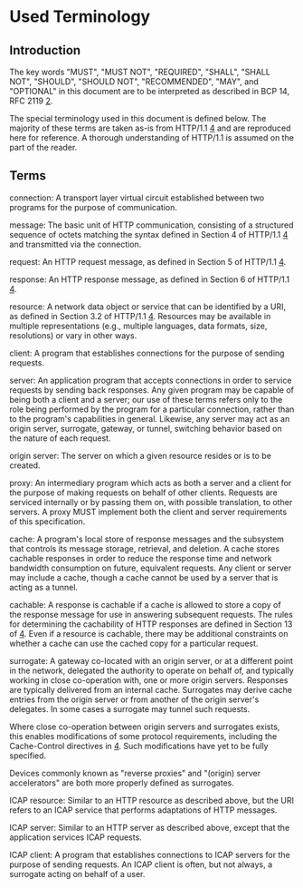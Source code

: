 # Used Terminology #

## Introduction ##
The key words "MUST", "MUST NOT", "REQUIRED", "SHALL", "SHALL NOT",
"SHOULD", "SHOULD NOT", "RECOMMENDED", "MAY", and "OPTIONAL" in this
document are to be interpreted as described in BCP 14, RFC 2119 [2](2.md).

The special terminology used in this document is defined below.  The
majority of these terms are taken as-is from HTTP/1.1 [4](4.md) and are
reproduced here for reference.  A thorough understanding of HTTP/1.1
is assumed on the part of the reader.

## Terms ##
connection:
A transport layer virtual circuit established between two programs
for the purpose of communication.

message:
The basic unit of HTTP communication, consisting of a structured
sequence of octets matching the syntax defined in Section 4 of
HTTP/1.1 [4](4.md) and transmitted via the connection.

request:
An HTTP request message, as defined in Section 5 of HTTP/1.1 [4](4.md).

response:
An HTTP response message, as defined in Section 6 of HTTP/1.1 [4](4.md).

resource:
A network data object or service that can be identified by a URI,
as defined in Section 3.2 of HTTP/1.1 [4](4.md).  Resources may be
available in multiple representations (e.g., multiple languages,
data formats, size, resolutions) or vary in other ways.

client:
A program that establishes connections for the purpose of sending
requests.

server:
An application program that accepts connections in order to
service requests by sending back responses.  Any given program may
be capable of being both a client and a server; our use of these
terms refers only to the role being performed by the program for a
particular connection, rather than to the program's capabilities
in general. Likewise, any server may act as an origin server,
surrogate, gateway, or tunnel, switching behavior based on the
nature of each request.

origin server:
The server on which a given resource resides or is to be created.

proxy:
An intermediary program which acts as both a server and a client
for the purpose of making requests on behalf of other clients.
Requests are serviced internally or by passing them on, with
possible translation, to other servers.  A proxy MUST implement
both the client and server requirements of this specification.

cache:
A program's local store of response messages and the subsystem
that controls its message storage, retrieval, and deletion.  A
cache stores cachable responses in order to reduce the response
time and network bandwidth consumption on future, equivalent
requests.  Any client or server may include a cache, though a
cache cannot be used by a server that is acting as a tunnel.

cachable:
A response is cachable if a cache is allowed to store a copy of
the response message for use in answering subsequent requests.
The rules for determining the cachability of HTTP responses are
defined in Section 13 of [4](4.md).  Even if a resource is cachable,
there may be additional constraints on whether a cache can use the
cached copy for a particular request.

surrogate:
A gateway co-located with an origin server, or at a different
point in the network, delegated the authority to operate on behalf
of, and typically working in close co-operation with, one or more
origin servers.  Responses are typically delivered from an
internal cache.  Surrogates may derive cache entries from the
origin server or from another of the origin server's delegates.
In some cases a surrogate may tunnel such requests.

Where close co-operation between origin servers and surrogates
exists, this enables modifications of some protocol requirements,
including the Cache-Control directives in [4](4.md).  Such modifications
have yet to be fully specified.

Devices commonly known as "reverse proxies" and "(origin) server
accelerators" are both more properly defined as surrogates.

ICAP resource:
Similar to an HTTP resource as described above, but the URI refers
to an ICAP service that performs adaptations of HTTP messages.

ICAP server:
Similar to an HTTP server as described above, except that the
application services ICAP requests.

ICAP client:
A program that establishes connections to ICAP servers for the
purpose of sending requests.  An ICAP client is often, but not
always, a surrogate acting on behalf of a user.